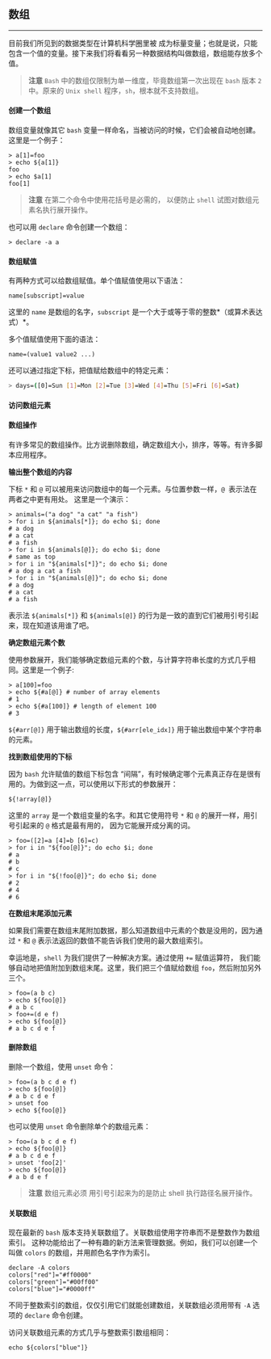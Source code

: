 ## 数组

------

目前我们所见到的数据类型在计算机科学圈里被 成为标量变量；也就是说，只能包含一个值的变量。接下来我们将看看另一种数据结构叫做数组，数组能存放多个值。

> **注意** `Bash` 中的数组仅限制为单一维度，毕竟数组第一次出现在 `bash` 版本 `2` 中。原来的 `Unix shell` 程序，`sh`，根本就不支持数组。

#### 创建一个数组

数组变量就像其它 `bash` 变量一样命名，当被访问的时候，它们会被自动地创建。这里是一个例子：

```shell
> a[1]=foo
> echo ${a[1]}
foo
> echo $a[1]
foo[1]
```

> **注意** 在第二个命令中使用花括号是必需的， 以便防止 `shell` 试图对数组元素名执行展开操作。

也可以用 `declare` 命令创建一个数组：

```
> declare -a a
```

#### 数组赋值

有两种方式可以给数组赋值。单个值赋值使用以下语法：

```shell
name[subscript]=value
```

这里的 `name` 是数组的名字，`subscript` 是一个大于或等于零的整数*（或算术表达式）*。

多个值赋值使用下面的语法：

```shell
name=(value1 value2 ...)
```

还可以通过指定下标，把值赋给数组中的特定元素：

```bash
> days=([0]=Sun [1]=Mon [2]=Tue [3]=Wed [4]=Thu [5]=Fri [6]=Sat)
```

#### 访问数组元素



#### 数组操作

有许多常见的数组操作。比方说删除数组，确定数组大小，排序，等等。有许多脚本应用程序。

**输出整个数组的内容**

下标 `*` 和 `@` 可以被用来访问数组中的每一个元素。与位置参数一样，`@ `表示法在两者之中更有用处。 这里是一个演示：

```shell
> animals=("a dog" "a cat" "a fish")
> for i in ${animals[*]}; do echo $i; done
# a dog
# a cat
# a fish
> for i in ${animals[@]}; do echo $i; done
# same as top
> for i in "${animals[*]}"; do echo $i; done
# a dog a cat a fish
> for i in "${animals[@]}"; do echo $i; done
# a dog
# a cat
# a fish
```

表示法 `${animals[*]}` 和 `${animals[@]}` 的行为是一致的直到它们被用引号引起来，现在知道该用谁了吧。

**确定数组元素个数**

使用参数展开，我们能够确定数组元素的个数，与计算字符串长度的方式几乎相同。这里是一个例子:

```shell
> a[100]=foo
> echo ${#a[@]} # number of array elements
# 1
> echo ${#a[100]} # length of element 100
# 3
```

`${#arr[@]}`  用于输出数组的长度，`${#arr[ele_idx]}` 用于输出数组中某个字符串的元素。

**找到数组使用的下标**

因为 `bash` 允许赋值的数组下标包含 “间隔”，有时候确定哪个元素真正存在是很有用的。为做到这一点，可以使用以下形式的参数展开：

```shell
${!array[@]}
```

这里的 `array` 是一个数组变量的名字。和其它使用符号 `*` 和 `@` 的展开一样，用引号引起来的 `@` 格式是最有用的， 因为它能展开成分离的词。

```shell
> foo=([2]=a [4]=b [6]=c)
> for i in "${foo[@]}"; do echo $i; done
# a
# b
# c
> for i in "${!foo[@]}"; do echo $i; done
# 2
# 4
# 6
```

**在数组末尾添加元素**

如果我们需要在数组末尾附加数据，那么知道数组中元素的个数是没用的，因为通过 `*` 和 `@` 表示法返回的数值不能告诉我们使用的最大数组索引。

幸运地是，`shell` 为我们提供了一种解决方案。通过使用 `+=` 赋值运算符， 我们能够自动地把值附加到数组末尾。这里，我们把三个值赋给数组 `foo`，然后附加另外三个。

```shell
> foo=(a b c)
> echo ${foo[@]}
# a b c
> foo+=(d e f)
> echo ${foo[@]}
# a b c d e f
```

#### 删除数组

删除一个数组，使用 `unset` 命令：

```shell
> foo=(a b c d e f)
> echo ${foo[@]}
# a b c d e f
> unset foo
> echo ${foo[@]}
```

也可以使用 `unset` 命令删除单个的数组元素：

```shell
> foo=(a b c d e f)
> echo ${foo[@]}
# a b c d e f
> unset 'foo[2]'
> echo ${foo[@]}
# a b d e f
```

> **注意** 数组元素必须 用引号引起来为的是防止 shell 执行路径名展开操作。

#### 关联数组

现在最新的 `bash` 版本支持关联数组了。关联数组使用字符串而不是整数作为数组索引。 这种功能给出了一种有趣的新方法来管理数据。例如，我们可以创建一个叫做 `colors` 的数组，并用颜色名字作为索引。

```shell
declare -A colors
colors["red"]="#ff0000"
colors["green"]="#00ff00"
colors["blue"]="#0000ff"
```

不同于整数索引的数组，仅仅引用它们就能创建数组，关联数组必须用带有 `-A` 选项的 `declare` 命令创建。

访问关联数组元素的方式几乎与整数索引数组相同：

```shell
echo ${colors["blue"]}
```